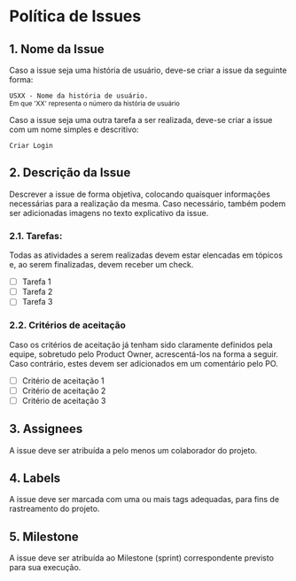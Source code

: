# Política de Issues

## 1. Nome da Issue
Caso a issue seja uma história de usuário, deve-se criar a issue da seguinte forma:

```USXX - Nome da história de usuário.```   
<sub>Em que 'XX' representa o número da história de usuário</sub>

Caso a issue seja uma outra tarefa a ser realizada, deve-se criar a issue com um nome simples e descritivo:

```Criar Login```

## 2. Descrição da Issue
Descrever a issue de forma objetiva, colocando quaisquer informações necessárias para a realização da mesma.
Caso necessário, também podem ser adicionadas imagens no texto explicativo da issue.

### 2.1. Tarefas: 
Todas as atividades a serem realizadas devem estar elencadas em tópicos e, ao serem finalizadas, devem receber um check.

- [ ] Tarefa 1
- [ ] Tarefa 2
- [ ] Tarefa 3

### 2.2. Critérios de aceitação
Caso os critérios de aceitação já tenham sido claramente definidos pela equipe, sobretudo pelo Product Owner, acrescentá-los na forma a seguir. Caso contrário, estes devem ser adicionados em um comentário pelo PO.

- [ ] Critério de aceitação 1
- [ ] Critério de aceitação 2
- [ ] Critério de aceitação 3

## 3. Assignees
A issue deve ser atribuída a pelo menos um colaborador do projeto.

## 4. Labels
A issue deve ser marcada com uma ou mais tags adequadas, para fins de rastreamento do projeto.

## 5. Milestone
A issue deve ser atribuída ao Milestone (sprint) correspondente previsto para sua execução.
